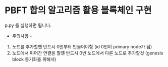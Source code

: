 # PBFT 합의 알고리즘 활용 블록체인 구현
p.py 를 실행하면 됩니다.
- 주의사항 -
1. 노드를 추가할떈 반드시 0번부터 만들어야함 (id 0번이 primary node가 됨)
2. 노드에서 피어간 연결을 할떈 반드시 0번 노드에서 다른 노드로 추가할것 (genesis block 동기화를 위해서)